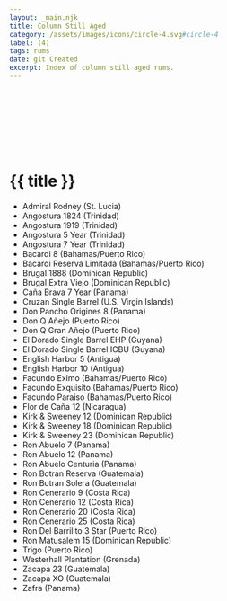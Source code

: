 ```yaml
---
layout: _main.njk
title: Column Still Aged
category: /assets/images/icons/circle-4.svg#circle-4
label: (4)
tags: rums
date: git Created
excerpt: Index of column still aged rums.
---
```

<!-- markdownlint-disable MD025 -->
# {{ title }}<icon-l space="1em" label="(4)"><span class="with-icon"><svg class="icon"><use href="/assets/images/icons/circle-4.svg#circle-4"></use></svg></span></icon-l>
<!-- markdownlint-disable MD025 -->

<div class="index col-2">

* Admiral Rodney (St. Lucia)
* Angostura 1824 (Trinidad)
* Angostura 1919 (Trinidad)
* Angostura 5 Year (Trinidad)
* Angostura 7 Year (Trinidad)
* Bacardi 8 (Bahamas/Puerto Rico)
* Bacardi Reserva Limitada (Bahamas/Puerto Rico)
* Brugal 1888 (Dominican Republic)
* Brugal Extra Viejo (Dominican Republic)
* Caña Brava 7 Year (Panama)
* Cruzan Single Barrel (U.S. Virgin Islands)
* Don Pancho Origines 8 (Panama)
* Don Q Añejo (Puerto Rico)
* Don Q Gran Añejo (Puerto Rico)
* El Dorado Single Barrel EHP (Guyana)
* El Dorado Single Barrel ICBU (Guyana)
* English Harbor 5 (Antigua)
* English Harbor 10 (Antigua)
* Facundo Eximo (Bahamas/Puerto Rico)
* Facundo Exquisito (Bahamas/Puerto Rico)
* Facundo Paraiso (Bahamas/Puerto Rico)
* Flor de Caña 12 (Nicaragua)
* Kirk &amp; Sweeney 12 (Dominican Republic)
* Kirk &amp; Sweeney 18 (Dominican Republic)
* Kirk &amp; Sweeney 23 (Dominican Republic)
* Ron Abuelo 7 (Panama)
* Ron Abuelo 12 (Panama)
* Ron Abuelo Centuria (Panama)
* Ron Botran Reserva (Guatemala)
* Ron Botran Solera (Guatemala)
* Ron Cenerario 9 (Costa Rica)
* Ron Cenerario 12 (Costa Rica)
* Ron Cenerario 20 (Costa Rica)
* Ron Cenerario 25 (Costa Rica)
* Ron Del Barrilito 3 Star (Puerto Rico)
* Ron Matusalem 15 (Dominican Republic)
* Trigo (Puerto Rico)
* Westerhall Plantation (Grenada)
* Zacapa 23 (Guatemala)
* Zacapa XO (Guatemala)
* Zafra (Panama)

</div>
